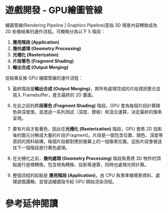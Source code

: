 # 遊戲開發 - GPU繪圖管線
繪圖管線(Rendering Pipeline | Graphics Pipeline)意指 3D 場景內容轉換成為 2D 影像結果的運作流程。可概略分為以下 5 階段：
1. **應用階段 (Application)**  
2. **幾何處理 (Geometry Processing)**  
3. **光柵化 (Rasterization)**  
4. **片段著色 (Fragment Shading)**  
5. **輸出合成 (Output Merging)**  

從結果反推 GPU 繪圖管線的運作流程：

5. 最終階段是**輸出合成 (Output Merging)**，將所有處理完成的片段資訊整合並寫入 Framebuffer，產生最終的 2D 畫面。

4. 在此之前的**片段著色 (Fragment Shading)** 階段，GPU 會為每個片段計算顏色與深度值，並透過一系列測試（深度、模板）和混合運算，決定最終的像素呈現。

3. 要有片段才能著色，因此在**光柵化 (Rasterization)** 階段，GPU 會將 2D 投影後的圖元分解成大量的片段(Fragment)。片段是一個包含位置、顏色、深度等資訊的資料結構，每個片段都對應到螢幕上的一個像素位置。這些片段會被送往下一個階段進行著色處理。

2. 在光柵化之前，**幾何處理 (Geometry Processing)** 階段負責將 3D 物件的頂點進行座標轉換，包含視角轉換、投影等運算，同時也處理光照計算。

1. 整個流程的起點是 **應用階段 (Application)**，由 CPU 負責準備場景資料、處理遊戲邏輯，並發送繪圖指令給 GPU 開始渲染流程。


# 參考延伸閱讀
